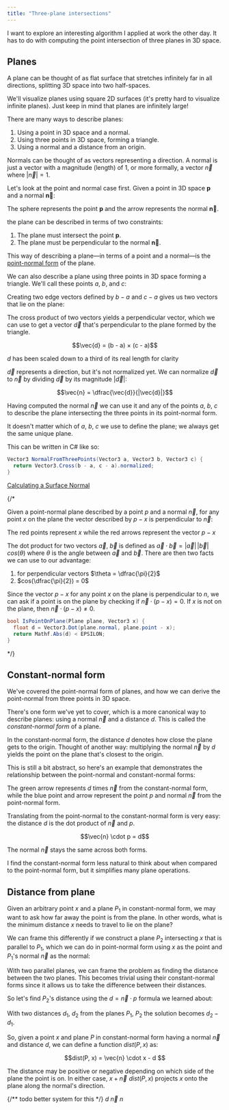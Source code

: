 ```yaml
---
title: "Three-plane intersections"
---
```


I want to explore an interesting algorithm I applied at work the other day. It has to do with computing the point intersection of three planes in 3D space.

## Planes

A plane can be thought of as flat surface that stretches infinitely far in all directions, splitting 3D space into two half-spaces.

<Scene scene="what-is-a-plane" height={340} yOffset={0.5} />

We'll visualize planes using square 2D surfaces (it's pretty hard to visualize infinite planes). Just keep in mind that planes are infinitely large!

There are many ways to describe planes:

 1. Using a point in 3D space and a normal.
 2. Using three points in 3D space, forming a triangle.
 3. Using a normal and a distance from an origin.

Normals can be thought of as vectors representing a direction. A normal is just a vector with a magnitude (length) of 1, or more formally, a vector $\vec{n}$ where $|\vec{n}| = 1$.

Let's look at the point and normal case first. Given a point in 3D space $\boldsymbol p$ and a normal $\boldsymbol{\vec{n}}$:

<Scene scene="point-and-normal" height={300} yOffset={0.5} />

<SmallNote center label="">The sphere represents the point $\boldsymbol p$ and the arrow represents the normal $\boldsymbol{\vec{n}}$.</SmallNote>

the plane can be described in terms of two constraints:

 1. The plane must intersect the point $\boldsymbol p$.
 2. The plane must be perpendicular to the normal $\boldsymbol{\vec{n}}$.

<Scene scene="point-and-normal-with-plane" height={400} yOffset={0} />

This way of describing a plane—in terms of a point and a normal—is the [point-normal form][point_normal_form] of the plane.

[point_normal_form]: https://en.wikipedia.org/wiki/Euclidean_planes_in_three-dimensional_space#Point%E2%80%93normal_form_and_general_form_of_the_equation_of_a_plane

We can also describe a plane using three points in 3D space forming a triangle. We'll call these points $a$, $b$, and $c$:

<Scene scene="three-points" height={380} yOffset={-0.3} />

Creating two edge vectors defined by $b - a$ and $c - a$ gives us two vectors that lie on the plane:

<Scene scene="three-points-edge-vectors" height={380} yOffset={-0.3} />

The cross product of two vectors yields a perpendicular vector, which we can use to get a vector $\vec{d}$ that's perpendicular to the plane formed by the triangle.

<p align="center">$$\vec{d} = (b - a) × (c - a)$$</p>

<Scene scene="three-points-cross-product" height={400} yOffset={-0.3} />

<SmallNote label="" center>$d$ has been scaled down to a third of its real length for clarity</SmallNote>

$\vec{d}$ represents a direction, but it's not normalized yet. We can normalize $\vec{d}$ to $\vec{n}$ by dividing $\vec{d}$ by its magnitude $|\vec{d}|$:

<p align="center">$$\vec{n} = \dfrac{\vec{d}}{|\vec{d}|}$$</p>

<Scene scene="three-points-normal" height={360} yOffset={-0.3} />

Having computed the normal $\vec{n}$ we can use it and any of the points $a$, $b$, $c$ to describe the plane intersecting the three points in its point-normal form.

<Scene scene="three-points-plane" height={400} yOffset={-1} />

It doesn't matter which of $a$, $b$, $c$ we use to define the plane; we always get the same unique plane.

This can be written in C# like so:

```cs
Vector3 NormalFromThreePoints(Vector3 a, Vector3 b, Vector3 c) {
  return Vector3.Cross(b - a, c - a).normalized;
}
```

<SmallNote center label="Further reading">[Calculating a Surface Normal][calc_surface_normal]</SmallNote>

[calc_surface_normal]: https://www.khronos.org/opengl/wiki/Calculating_a_Surface_Normal#Algorithm

{/* <Section title="Checking whether a point lies on a plane" heading="h3">
Given a point-normal plane described by a point $p$ and a normal $\vec{n}$, for any point $x$ on the plane the vector described by $p - x$ is perpendicular to $\vec{n}$:

<Scene scene="plane-perpendicular" height={400} />

<SmallNote label="" center>The red points represent $x$ while the red arrows represent the vector $p - x$</SmallNote>

The dot product for two vectors $\vec{a}$, $\vec{b}$ is defined as $\vec{a} \cdot \vec{b} = |\vec{a}|\,|\vec{b}|\,cos(\theta)$ where $\theta$ is the angle between $\vec{a}$ and $\vec{b}$. There are then two facts we can use to our advantage:

 1. for perpendicular vectors $\theta = \dfrac{\pi}{2}$
 2. $cos(\dfrac{\pi}{2}) = 0$

Since the vector $p - x$ for any point $x$ on the plane is perpendicular to $n$, we can ask if a point is on the plane by checking if $\vec{n} \cdot (p - x) = 0$. If $x$ is not on the plane, then $\vec{n} \cdot (p - x) \neq 0$.

```cs
bool IsPointOnPlane(Plane plane, Vector3 x) {
  float d = Vector3.Dot(plane.normal, plane.point - x);
  return Mathf.Abs(d) < EPSILON;
}
```
</Section> */}


## Constant-normal form

We've covered the point-normal form of planes, and how we can derive the point-normal from three points in 3D space.

There's one form we've yet to cover, which is a more canonical way to describe planes: using a normal $\vec{n}$ and a distance $d$. This is called the _constant-normal form_ of a plane.

<Scene scene="constant-normal-form" height={400} />

In the constant-normal form, the distance $d$ denotes how close the plane gets to the origin. Thought of another way: multiplying the normal $\vec{n}$ by $d$ yields the point on the plane that's closest to the origin.

This is still a bit abstract, so here's an example that demonstrates the relationship between the point-normal and constant-normal forms:

<Scene scene="point-normal-and-constant-normal-form" height={400} />

The green arrow represents $d$ times $\vec{n}$ from the constant-normal form, while the blue point and arrow represent the point $p$ and normal $\vec{n}$ from the point-normal form.

Translating from the point-normal to the constant-normal form is very easy: the distance $d$ is the dot product of $\vec{n}$ and $p$.

<p align="center">$$\vec{n} \cdot p = d$$</p>

The normal $\vec{n}$ stays the same across both forms.

I find the constant-normal form less natural to think about when compared to the point-normal form, but it simplifies many plane operations.


## Distance from plane

Given an arbitrary point $x$ and a plane $P_1$ in constant-normal form, we may want to ask how far away the point is from the plane. In other words, what is the minimum distance $x$ needs to travel to lie on the plane?

<Scene scene="point-and-plane" height={400} />

We can frame this differently if we construct a plane $P_2$ intersecting $x$ that is parallel to $P_1$, which we can do in point-normal form using $x$ as the point and $P_1$'s normal $\vec{n}$ as the normal:

<Scene scene="point-distance-step-1" height={400} />

With two parallel planes, we can frame the problem as finding the distance between the two planes. This becomes trivial using their constant-normal forms since it allows us to take the difference between their distances.

So let's find $P_2$'s distance using the $d = \vec{n} \cdot p$ formula we learned about:

<Scene scene="point-distance-step-2" height={400} />

With two distances $d_1$, $d_2$ from the planes $P_1$, $P_2$ the solution becomes $d_2 - d_1$.

<Scene scene="point-distance-step-3" height={400} />

So, given a point $x$ and plane $P$ in constant-normal form having a normal $\vec{n}$ and distance $d$, we can define a function $dist(P, x)$ as:

<p align="center">$$dist(P, x) = \vec{n} \cdot x - d $$</p>

The distance may be positive or negative depending on which side of the plane the point is on. In either case, $x + \vec{n}\,\,dist(P, x)$ projects $x$ onto the plane along the normal's direction.




{/** todo better system for this */}
<span data-varlabel="d">$d$</span>
<span data-varlabel="vec_n">$\vec{n}$</span>
<span data-varlabel="n">$n$</span>


